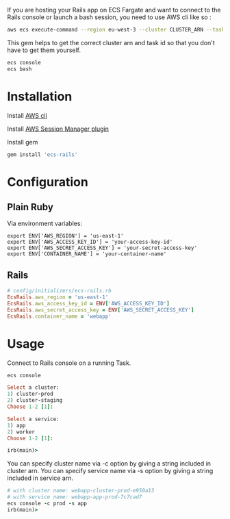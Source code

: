 If you are hosting your Rails app on ECS Fargate and want to connect to the Rails console or launch a bash session, you need to use AWS cli like so :

```bash
aws ecs execute-command --region eu-west-3 --cluster CLUSTER_ARN --task TASK_ARN --container CONTAINER_NAME --command 'bundle exec rails console' --interactive
```

This gem helps to get the correct cluster arn and task id so that you don't have to get them yourself.

```bash
ecs console
ecs bash
```

# Installation

Install [AWS cli](https://docs.aws.amazon.com/cli/latest/userguide/getting-started-install.html)

Install [AWS Session Manager plugin](https://docs.aws.amazon.com/systems-manager/latest/userguide/session-manager-working-with-install-plugin.html)

Install gem

```ruby
gem install 'ecs-rails'
```

# Configuration

## Plain Ruby

Via environment variables:

```
export ENV['AWS_REGION'] = 'us-east-1'
export ENV['AWS_ACCESS_KEY_ID'] = 'your-access-key-id'
export ENV['AWS_SECRET_ACCESS_KEY'] = 'your-secret-access-key'
export ENV['CONTAINER_NAME'] = 'your-container-name'
```

## Rails

```ruby
# config/initializers/ecs-rails.rb
EcsRails.aws_region = 'us-east-1'
EcsRails.aws_access_key_id = ENV['AWS_ACCESS_KEY_ID']
EcsRails.aws_secret_access_key = ENV['AWS_SECRET_ACCESS_KEY']
EcsRails.container_name = 'webapp'
```

# Usage

Connect to Rails console on a running Task.

```ruby
ecs console

Select a cluster:
1) cluster-prod
2) cluster-staging
Choose 1-2 [1]:

Select a service:
1) app
2) worker
Choose 1-2 [1]:

irb(main)>
```

You can specify cluster name via -c option by giving a string included in cluster arn.
You can specify service name via -s option by giving a string included in service arn.

```ruby
# with cluster name: webapp-cluster-prod-e950a13
# with service name: webapp-app-prod-7c7cad7
ecs console -c prod -s app
irb(main)>
```
